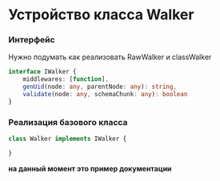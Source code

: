 # Устройство класса Walker

### Интерфейс
Нужно подумать
как реализовать RawWalker и classWalker
```typescript
interface IWalker {
	middlewares: [function],
	genUid(node: any, parentNode: any): string,
	validate(node: any, schemaChunk: any): boolean
}
```

### Реализация базового класса

```typescript
class Walker implements IWalker {

}
```
**на данный момент это пример документации**